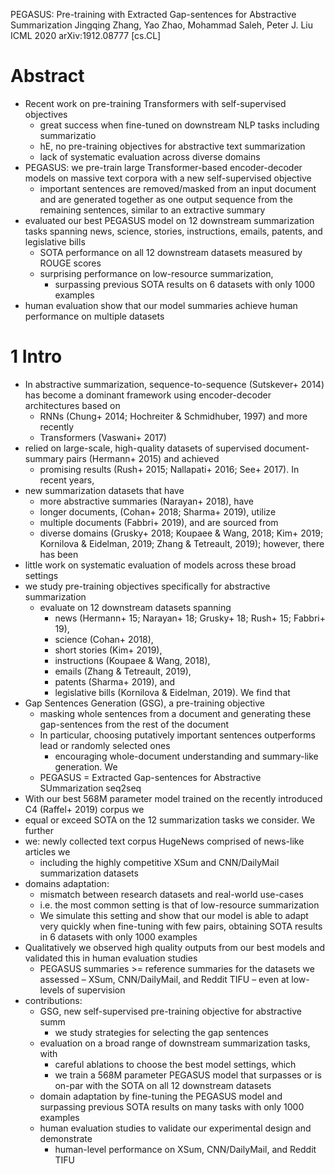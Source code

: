 PEGASUS: Pre-training with Extracted Gap-sentences for Abstractive Summarization
Jingqing Zhang, Yao Zhao, Mohammad Saleh, Peter J. Liu
ICML 2020 arXiv:1912.08777 [cs.CL]

# Abstract

* Recent work on pre-training Transformers with self-supervised objectives
  * great success when fine-tuned on downstream NLP tasks including summarizatio
  * hE, no pre-training objectives for abstractive text summarization
  * lack of systematic evaluation across diverse domains
* PEGASUS: we pre-train large Transformer-based encoder-decoder models on
  massive text corpora with a new self-supervised objective
  * important sentences are removed/masked from an input document and are
    generated together as one output sequence from the remaining sentences,
    similar to an extractive summary
* evaluated our best PEGASUS model on 12 downstream summarization tasks spanning
  news, science, stories, instructions, emails, patents, and legislative bills
  * SOTA performance on all 12 downstream datasets measured by ROUGE scores
  * surprising performance on low-resource summarization,
    * surpassing previous SOTA results on 6 datasets with only 1000 examples
* human evaluation show that our model summaries
  achieve human performance on multiple datasets

# 1 Intro

* In abstractive summarization, sequence-to-sequence (Sutskever+ 2014) has
  become a dominant framework using encoder-decoder architectures based on
  * RNNs (Chung+ 2014; Hochreiter & Schmidhuber, 1997) and more recently
  * Transformers (Vaswani+ 2017)
* relied on large-scale, high-quality datasets of supervised document-summary
  pairs (Hermann+ 2015) and achieved
  * promising results (Rush+ 2015; Nallapati+ 2016; See+ 2017). In recent years,
* new summarization datasets that have
  * more abstractive summaries (Narayan+ 2018), have
  * longer documents, (Cohan+ 2018; Sharma+ 2019), utilize
  * multiple documents (Fabbri+ 2019), and are sourced from
  * diverse domains (Grusky+ 2018; Koupaee & Wang, 2018; Kim+ 2019; Kornilova &
    Eidelman, 2019; Zhang & Tetreault, 2019); however, there has been
* little work on systematic evaluation of models across these broad settings
* we study pre-training objectives specifically for abstractive summarization
  * evaluate on 12 downstream datasets spanning
    * news (Hermann+ 15; Narayan+ 18; Grusky+ 18; Rush+ 15; Fabbri+ 19),
    * science (Cohan+ 2018),
    * short stories (Kim+ 2019),
    * instructions (Koupaee & Wang, 2018),
    * emails (Zhang & Tetreault, 2019),
    * patents (Sharma+ 2019), and
    * legislative bills (Kornilova & Eidelman, 2019). We find that
* Gap Sentences Generation (GSG), a pre-training objective
  * masking whole sentences from a document and
    generating these gap-sentences from the rest of the document
  * In particular, choosing putatively important sentences outperforms lead or
    randomly selected ones
    * encouraging whole-document understanding and summary-like generation. We
  * PEGASUS = Extracted Gap-sentences for Abstractive SUmmarization seq2seq
* With our best 568M parameter model trained on the recently introduced C4
  (Raffel+ 2019) corpus we
* equal or exceed SOTA on the 12 summarization tasks we consider. We further
* we: newly collected text corpus HugeNews comprised of news-like articles we
  * including the highly competitive XSum and CNN/DailyMail summarization
    datasets
* domains adaptation:
  * mismatch between research datasets and real-world use-cases
  * i.e. the most common setting is that of low-resource summarization
  * We simulate this setting and show that
    our model is able to adapt very quickly when fine-tuning with few pairs,
    obtaining SOTA results in 6 datasets with only 1000 examples
* Qualitatively we observed high quality outputs from our best models and
  validated this in human evaluation studies
  * PEGASUS summaries >= reference summaries for the datasets we assessed –
    XSum, CNN/DailyMail, and Reddit TIFU –
    even at low-levels of supervision
* contributions:
  * GSG, new self-supervised pre-training objective for abstractive summ
    * we study strategies for selecting the gap sentences
  * evaluation on a broad range of downstream summarization tasks, with
    * careful ablations to choose the best model settings, which
    * we train a 568M parameter PEGASUS model that
      surpasses or is on-par with the SOTA on all 12 downstream datasets
  * domain adaptation by fine-tuning the PEGASUS model and
    surpassing previous SOTA results on many tasks with only 1000 examples
  * human evaluation studies to validate our experimental design and demonstrate
    * human-level performance on XSum, CNN/DailyMail, and Reddit TIFU
